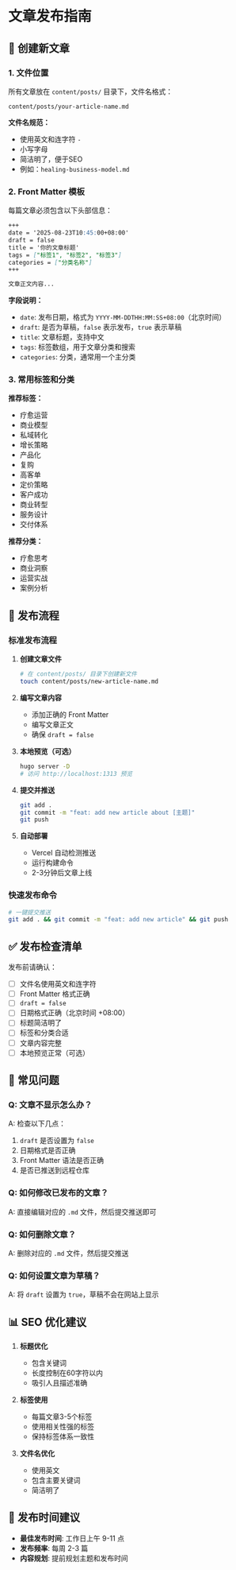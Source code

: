 # 文章发布指南

## 📝 创建新文章

### 1. 文件位置
所有文章放在 `content/posts/` 目录下，文件名格式：
```
content/posts/your-article-name.md
```

**文件名规范：**
- 使用英文和连字符 `-`
- 小写字母
- 简洁明了，便于SEO
- 例如：`healing-business-model.md`

### 2. Front Matter 模板

每篇文章必须包含以下头部信息：

```markdown
+++
date = '2025-08-23T10:45:00+08:00'
draft = false
title = '你的文章标题'
tags = ["标签1", "标签2", "标签3"]
categories = ["分类名称"]
+++

文章正文内容...
```

**字段说明：**
- `date`: 发布日期，格式为 `YYYY-MM-DDTHH:MM:SS+08:00`（北京时间）
- `draft`: 是否为草稿，`false` 表示发布，`true` 表示草稿
- `title`: 文章标题，支持中文
- `tags`: 标签数组，用于文章分类和搜索
- `categories`: 分类，通常用一个主分类

### 3. 常用标签和分类

**推荐标签：**
- 疗愈运营
- 商业模型
- 私域转化
- 增长策略
- 产品化
- 复购
- 高客单
- 定价策略
- 客户成功
- 商业转型
- 服务设计
- 交付体系

**推荐分类：**
- 疗愈思考
- 商业洞察
- 运营实战
- 案例分析

## 🚀 发布流程

### 标准发布流程

1. **创建文章文件**
   ```bash
   # 在 content/posts/ 目录下创建新文件
   touch content/posts/new-article-name.md
   ```

2. **编写文章内容**
   - 添加正确的 Front Matter
   - 编写文章正文
   - 确保 `draft = false`

3. **本地预览（可选）**
   ```bash
   hugo server -D
   # 访问 http://localhost:1313 预览
   ```

4. **提交并推送**
   ```bash
   git add .
   git commit -m "feat: add new article about [主题]"
   git push
   ```

5. **自动部署**
   - Vercel 自动检测推送
   - 运行构建命令
   - 2-3分钟后文章上线

### 快速发布命令

```bash
# 一键提交推送
git add . && git commit -m "feat: add new article" && git push
```

## ✅ 发布检查清单

发布前请确认：

- [ ] 文件名使用英文和连字符
- [ ] Front Matter 格式正确
- [ ] `draft = false`
- [ ] 日期格式正确（北京时间 +08:00）
- [ ] 标题简洁明了
- [ ] 标签和分类合适
- [ ] 文章内容完整
- [ ] 本地预览正常（可选）

## 🔧 常见问题

### Q: 文章不显示怎么办？
A: 检查以下几点：
1. `draft` 是否设置为 `false`
2. 日期格式是否正确
3. Front Matter 语法是否正确
4. 是否已推送到远程仓库

### Q: 如何修改已发布的文章？
A: 直接编辑对应的 `.md` 文件，然后提交推送即可

### Q: 如何删除文章？
A: 删除对应的 `.md` 文件，然后提交推送

### Q: 如何设置文章为草稿？
A: 将 `draft` 设置为 `true`，草稿不会在网站上显示

## 📊 SEO 优化建议

1. **标题优化**
   - 包含关键词
   - 长度控制在60字符以内
   - 吸引人且描述准确

2. **标签使用**
   - 每篇文章3-5个标签
   - 使用相关性强的标签
   - 保持标签体系一致性

3. **文件名优化**
   - 使用英文
   - 包含主要关键词
   - 简洁明了

## 📅 发布时间建议

- **最佳发布时间**: 工作日上午 9-11 点
- **发布频率**: 每周 2-3 篇
- **内容规划**: 提前规划主题和发布时间
